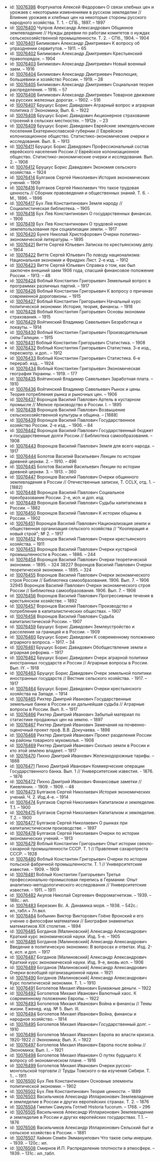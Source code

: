 <ul>
<li>id: <a href="http://books.e-heritage.ru/book/10076398">10076398</a>	Фортунатов Алексей Федорович О связи хлебных цен и урожаев с некоторыми изменениями в русском земледелии // Влияние урожаев и хлебных цен на некоторые стороны русского народного хозяйства. Т. 1. - СПБ., 1897. – 1897</li>
<li>id: <a href="http://books.e-heritage.ru/book/10076400">10076400</a>	Чупров Александр Александрович Общинное землевладение // Нужды деревни по работам комитетов о нуждах сельскохозяйственной промышленности. Т. 2. - СПб., 1904. – 1904</li>
<li>id: <a href="http://books.e-heritage.ru/book/10076401">10076401</a>	Билимович Александр Дмитриевич К вопросу об упразднении сервитутов. – 1911. – 65</li>
<li>id: <a href="http://books.e-heritage.ru/book/10076402">10076402</a>	Билимович Александр Дмитриевич Крестьянский правопорядок. – 1904</li>
<li>id: <a href="http://books.e-heritage.ru/book/10076403">10076403</a>	Билимович Александр Дмитриевич Новый военный заем. – 1916</li>
<li>id: <a href="http://books.e-heritage.ru/book/10076404">10076404</a>	Билимович Александр Дмитриевич Революция, большевики и хозяйство России. – 1919. – 28</li>
<li>id: <a href="http://books.e-heritage.ru/book/10076405">10076405</a>	Билимович Александр Дмитриевич Социальная теория распределения. – 1916. – 57</li>
<li>id: <a href="http://books.e-heritage.ru/book/10076406">10076406</a>	Билимович Александр Дмитриевич Товарное движение на русских железных дорогах. – 1902. – 516</li>
<li>id: <a href="http://books.e-heritage.ru/book/10076407">10076407</a>	Бруцкус Борис Давидович Аграрный вопрос и аграрная политика // Экономика; Вып. 6. – 1922</li>
<li>id: <a href="http://books.e-heritage.ru/book/10076408">10076408</a>	Бруцкус Борис Давидович Акционерное страхование строений в сельских местностях. – 1912в . – 23</li>
<li>id: <a href="http://books.e-heritage.ru/book/10076409">10076409</a>	Бруцкус Борис Давидович Еврейские земледельческие поселения Екатеринославской губернии // Еврейское колонизационное общество. Статистико-экономические очерки и исследования. Вып. 8. – 1913</li>
<li>id: <a href="http://books.e-heritage.ru/book/10076411">10076411</a>	Бруцкус Борис Давидович Профессиональный состав еврейского населения России // Еврейское колонизационное общество. Статистико-экономические очерки и исследования. Вып. 2. – 1908</li>
<li>id: <a href="http://books.e-heritage.ru/book/10076412">10076412</a>	Бруцкус Борис Давидович Экономия сельского хозяйства. – 1924</li>
<li>id: <a href="http://books.e-heritage.ru/book/10076414">10076414</a>	Булгаков Сергей Николаевич История экономических учений. – 1909</li>
<li>id: <a href="http://books.e-heritage.ru/book/10076416">10076416</a>	Булгаков Сергей Николаевич Что такое трудовая ценность // Сборник правоведения и общественных знаний. Т. 6. - М., 1896. – 1896</li>
<li>id: <a href="http://books.e-heritage.ru/book/10076417">10076417</a>	Бух Лев Константинович Земля народу // Социалистическая библиотека. – 1905</li>
<li>id: <a href="http://books.e-heritage.ru/book/10076418">10076418</a>	Бух Лев Константинович О государственных финансах. – 1906</li>
<li>id: <a href="http://books.e-heritage.ru/book/10076419">10076419</a>	Бух Лев Константинович О трудовой норме землепользования при социализации земли. – 1917</li>
<li>id: <a href="http://books.e-heritage.ru/book/10076420">10076420</a>	Бунге Николай Христофорович Очерки политико-экономической литературы. – 1895</li>
<li>id: <a href="http://books.e-heritage.ru/book/10076421">10076421</a>	Витте Сергей Юльевич Записка по крестьянскому делу. – 1904</li>
<li>id: <a href="http://books.e-heritage.ru/book/10076422">10076422</a>	Витте Сергей Юльевич По поводу национализма: Национальная экономия и Фридрих Лист. 2-е изд. – 1912</li>
<li>id: <a href="http://books.e-heritage.ru/book/10076423">10076423</a>	Витте Сергей Юльевич Справка о том, как был заключен внешний заем 1906 года, спасший финансовое положение России. – 1913. – 48</li>
<li>id: <a href="http://books.e-heritage.ru/book/10076424">10076424</a>	Воблый Константин Григорьевич Земельный вопрос в программах различных партий. – 1917</li>
<li>id: <a href="http://books.e-heritage.ru/book/10076426">10076426</a>	Воблый Константин Григорьевич К вопросу о причинах современной дороговизны. – 1915</li>
<li>id: <a href="http://books.e-heritage.ru/book/10076427">10076427</a>	Воблый Константин Григорьевич Начальный курс политической экономии: История, теория, финансы. – 1918</li>
<li>id: <a href="http://books.e-heritage.ru/book/10076428">10076428</a>	Воблый Константин Григорьевич Основы экономии страхования. – 1915</li>
<li>id: <a href="http://books.e-heritage.ru/book/10076429">10076429</a>	Войтинский Владимир Савельевич Безработица и локауты. – 1914</li>
<li>id: <a href="http://books.e-heritage.ru/book/10076430">10076430</a>	Воблый Константин Григорьевич Производительные силы Галиции. – 1915</li>
<li>id: <a href="http://books.e-heritage.ru/book/10076431">10076431</a>	Воблый Константин Григорьевич Статистика. – 1908</li>
<li>id: <a href="http://books.e-heritage.ru/book/10076432">10076432</a>	Воблый Константин Григорьевич Статистика. 3-е изд., пересмотр. и доп.. – 1912</li>
<li>id: <a href="http://books.e-heritage.ru/book/10076433">10076433</a>	Воблый Константин Григорьевич Статистика. 6-е перераб. изд.. – 1924</li>
<li>id: <a href="http://books.e-heritage.ru/book/10076434">10076434</a>	Воблый Константин Григорьевич Экономическая география Украины. – 1919. – 177</li>
<li>id: <a href="http://books.e-heritage.ru/book/10076435">10076435</a>	Войтинский Владимир Савельевич Заработная плата. – 1910</li>
<li>id: <a href="http://books.e-heritage.ru/book/10076436">10076436</a>	Войтинский Владимир Савельевич Рынок и цены. Теория потребления рынка и рыночных цен. – 1906</li>
<li>id: <a href="http://books.e-heritage.ru/book/10076437">10076437</a>	Воронцов Василий Павлович Артель в кустарном промысле // Мелкое производство в России. I. – 1895</li>
<li>id: <a href="http://books.e-heritage.ru/book/10076438">10076438</a>	Воронцов Василий Павлович Возвышение сельскохозяйственной культуры и община. – [1888]</li>
<li>id: <a href="http://books.e-heritage.ru/book/10076439">10076439</a>	Воронцов Василий Павлович Государственное хозяйство России. 2-е изд.. – 1906. – 84</li>
<li>id: <a href="http://books.e-heritage.ru/book/10076442">10076442</a>	Воронцов Василий Павлович Государственный бюджет и государственные долги России // Библиотека самообразования. – 1908</li>
<li>id: <a href="http://books.e-heritage.ru/book/10076443">10076443</a>	Воронцов Василий Павлович Земля для всего народа. – 1917</li>
<li>id: <a href="http://books.e-heritage.ru/book/10076444">10076444</a>	Болотов Василий Васильевич Лекции по истории древней церкви. 2. – 1910. – 496</li>
<li>id: <a href="http://books.e-heritage.ru/book/10076445">10076445</a>	Болотов Василий Васильевич Лекции по истории древней церкви. 3. – 1913. – 360</li>
<li>id: <a href="http://books.e-heritage.ru/book/10076447">10076447</a>	Воронцов Василий Павлович Очерки общинного землевладения в России // Отечественные записки, Т. CCLX, отд. 1. – [1882]</li>
<li>id: <a href="http://books.e-heritage.ru/book/10076448">10076448</a>	Воронцов Василий Павлович Социальное преобразование России. 2-е, исп. и доп. изд</li>
<li>id: <a href="http://books.e-heritage.ru/book/10076449">10076449</a>	Воронцов Василий Павлович Судьбы капитализма в России. – 1882</li>
<li>id: <a href="http://books.e-heritage.ru/book/10076450">10076450</a>	Воронцов Василий Павлович К истории общины в России. – 1902</li>
<li>id: <a href="http://books.e-heritage.ru/book/10076451">10076451</a>	Воронцов Василий Павлович Национализация земли и общественная организация сельского хозяйства // "Кооперация и новый строй"; № 2. – 1917</li>
<li>id: <a href="http://books.e-heritage.ru/book/10076452">10076452</a>	Воронцов Василий Павлович Очерки крестьянского хозяйства. – 1911</li>
<li>id: <a href="http://books.e-heritage.ru/book/10076453">10076453</a>	Воронцов Василий Павлович Очерки кустарной промышленности в России. – 1886. – 244</li>
<li>id: <a href="http://books.e-heritage.ru/book/10076454">10076454</a>	Воронцов Василий Павлович Очерки теоретической экономии. – 1895. – 324 38227 Воронцов Василий Павлович Очерки теоретической экономии. – 1895. – 324</li>
<li>id: <a href="http://books.e-heritage.ru/book/10076455">10076455</a>	Воронцов Василий Павлович Очерки экономического строя России // Библиотека самообразования. 1906. Вып. 7. – 1906 32945 Воронцов Василий Павлович Очерки экономического строя России // Библиотека самообразования. 1906. Вып. 7. – 1906</li>
<li>id: <a href="http://books.e-heritage.ru/book/10076456">10076456</a>	Воронцов Василий Павлович Прогрессивные течения в крестьянском хозяйстве. – 1892</li>
<li>id: <a href="http://books.e-heritage.ru/book/10076457">10076457</a>	Воронцов Василий Павлович Производство и потребление в капиталистических обществах. – 1907</li>
<li>id: <a href="http://books.e-heritage.ru/book/10076458">10076458</a>	Воронцов Василий Павлович Судьба капиталистической России. – 1907</li>
<li>id: <a href="http://books.e-heritage.ru/book/10076459">10076459</a>	Бруцкус Борис Давидович Землеустройство и расселение за границей и в России. – 1909</li>
<li>id: <a href="http://books.e-heritage.ru/book/10076460">10076460</a>	Бруцкус Борис Давидович К современному положению аграрного вопроса. – 1917. – 34</li>
<li>id: <a href="http://books.e-heritage.ru/book/10076461">10076461</a>	Бруцкус Борис Давидович Обобществление земли и аграрная реформа. – 1917</li>
<li>id: <a href="http://books.e-heritage.ru/book/10076462">10076462</a>	Бруцкус Борис Давидович Очерк аграрной политики иностранных государств и России // Аграрные вопросы в России. Вып. IY. – 1918</li>
<li>id: <a href="http://books.e-heritage.ru/book/10076463">10076463</a>	Бруцкус Борис Давидович Очерк земельной политики иностранных государств // Вестник сельского хозяйства. - 1917. – 1917</li>
<li>id: <a href="http://books.e-heritage.ru/book/10076464">10076464</a>	Бруцкус Борис Давидович Очерки крестьянского хозяйства на Западе. – 1914</li>
<li>id: <a href="http://books.e-heritage.ru/book/10076465">10076465</a>	Рихтер Дмитрий Иванович Государственные земельные банки в России и их дальнейшая судьба // Аграрные вопросы в России. Вып. II. – 1917</li>
<li>id: <a href="http://books.e-heritage.ru/book/10076466">10076466</a>	Рихтер Дмитрий Иванович Забытый материал по статистике продажных цен на землю. – 1897</li>
<li>id: <a href="http://books.e-heritage.ru/book/10076467">10076467</a>	Рихтер Дмитрий Иванович Замечания на почвенно-оценочный проект проф. В.В. Докучаева. – 1898</li>
<li>id: <a href="http://books.e-heritage.ru/book/10076468">10076468</a>	Рихтер Дмитрий Иванович Проект разделения России на районы товарного мукомолья. – 1908</li>
<li>id: <a href="http://books.e-heritage.ru/book/10076469">10076469</a>	Рихтер Дмитрий Иванович Сколько земли в России и кто этой землею владеет. – 1917</li>
<li>id: <a href="http://books.e-heritage.ru/book/10076470">10076470</a>	Пихно Дмитрий Иванович Железнодорожные тарифы. – 1888</li>
<li>id: <a href="http://books.e-heritage.ru/book/10076471">10076471</a>	Пихно Дмитрий Иванович Коммерческие операции Государственного банка. Вып. 1 // Университетские известия. - 1876. – 1876</li>
<li>id: <a href="http://books.e-heritage.ru/book/10076472">10076472</a>	Пихно Дмитрий Иванович Финансовые заметки // Киевлянин. - 1909. – 1909. – 48</li>
<li>id: <a href="http://books.e-heritage.ru/book/10076473">10076473</a>	Булгаков Сергей Николаевич История экономических учений. Ч. 2. Изд.4-е. – 1914</li>
<li>id: <a href="http://books.e-heritage.ru/book/10076474">10076474</a>	Булгаков Сергей Николаевич Капитализм и земледелие. Т.1. – 1900</li>
<li>id: <a href="http://books.e-heritage.ru/book/10076475">10076475</a>	Булгаков Сергей Николаевич Капитализм и земледелие. Т.2. – 1900</li>
<li>id: <a href="http://books.e-heritage.ru/book/10076477">10076477</a>	Булгаков Сергей Николаевич О рынках при капиталистическом производстве. – 1897</li>
<li>id: <a href="http://books.e-heritage.ru/book/10076478">10076478</a>	Булгаков Сергей Николаевич Очерки по истории экономических учений. – 1913</li>
<li>id: <a href="http://books.e-heritage.ru/book/10076479">10076479</a>	Воблый Константин Григорьевич Опыт истории свекло-сахарной промышленности СССР. Т. 1 // Правление сахаротреста СССР. – 1928</li>
<li>id: <a href="http://books.e-heritage.ru/book/10076480">10076480</a>	Воблый Константин Григорьевич Очерки по истории польской фабричной промышленности. Т. 1 // Университетские известия. - 1909. – 1909</li>
<li>id: <a href="http://books.e-heritage.ru/book/10076481">10076481</a>	Воблый Константин Григорьевич Третья профессионально-промысловая перепись в Германии: Опыт аналитико-методологического исследования // Университетские известия. - 1911. – 1911</li>
<li>id: <a href="http://books.e-heritage.ru/book/10076482">10076482</a>	Акулов Николай Сергеевич Ферромагнетизм. – 1939. – 188с.: ил.</li>
<li>id: <a href="http://books.e-heritage.ru/book/10076483">10076483</a>	Березкин Вс. А. Динамика моря. – 1938. – 542с.: ил.,табл.+ 7л.вкл.</li>
<li>id: <a href="http://books.e-heritage.ru/book/10076484">10076484</a>	Бобынин Виктор Викторович Гоёне Вронский и его учение о философии математики // Биографии знаменитых математиков XIX столетие. – 1894</li>
<li>id: <a href="http://books.e-heritage.ru/book/10076485">10076485</a>	Богданов [Малиновский] Александр Александрович Краткий курс экономической науки. Изд. 5-е. – 1905</li>
<li>id: <a href="http://books.e-heritage.ru/book/10076486">10076486</a>	Богданов [Малиновский] Александр Александрович Введение в политическую экономию: В вопросах и ответах. Изд. 2-е, исп. и доп. – 1917</li>
<li>id: <a href="http://books.e-heritage.ru/book/10076487">10076487</a>	Богданов [Малиновский] Александр Александрович Краткий курс экономической науки. Изд. 9-е, вновь исп. – 1906</li>
<li>id: <a href="http://books.e-heritage.ru/book/10076489">10076489</a>	Богданов [Малиновский] Александр Александрович Очерки всеобщей организационной науки. – 1921</li>
<li>id: <a href="http://books.e-heritage.ru/book/10076490">10076490</a>	Богданов [Малиновский] Александр Александрович Курс политической экономии. Т. 1. – 1910</li>
<li>id: <a href="http://books.e-heritage.ru/book/10076491">10076491</a>	Боголепов Михаил Иванович Бумажные деньги. – 1922</li>
<li>id: <a href="http://books.e-heritage.ru/book/10076492">10076492</a>	Боголепов Михаил Иванович Валютный хаос. К современному положению Европы. – 1922</li>
<li>id: <a href="http://books.e-heritage.ru/book/10076493">10076493</a>	Боголепов Михаил Иванович Война и финансы // Темы жизни. Еженед. изд. № 5. Вып. III.</li>
<li>id: <a href="http://books.e-heritage.ru/book/10076494">10076494</a>	Боголепов Михаил Иванович Война, финансы и народное хозяйство. – 1914</li>
<li>id: <a href="http://books.e-heritage.ru/book/10076495">10076495</a>	Боголепов Михаил Иванович Государственный долг. – 1910</li>
<li>id: <a href="http://books.e-heritage.ru/book/10076496">10076496</a>	Боголепов Михаил Иванович Европа во власти кризиса. 1920-1922 // Экономика; Вып. X. – 1922</li>
<li>id: <a href="http://books.e-heritage.ru/book/10076497">10076497</a>	Боголепов Михаил Иванович Европа после войны // Экономика; Вып. I.. – 1921</li>
<li>id: <a href="http://books.e-heritage.ru/book/10076498">10076498</a>	Боголепов Михаил Иванович О путях будущего: К вопросу об экономическом плане. – 1916</li>
<li>id: <a href="http://books.e-heritage.ru/book/10076499">10076499</a>	Боголепов Михаил Иванович Очерки русско-монгольской торговли // Труды Томского о-ва изучения Сибири. Т. 1.. – 1911</li>
<li>id: <a href="http://books.e-heritage.ru/book/10076500">10076500</a>	Бух Лев Константинович Основные элементы политической экономии. – 1902</li>
<li>id: <a href="http://books.e-heritage.ru/book/10076502">10076502</a>	Бух Лев Константинович Теория ценности. – 1889</li>
<li>id: <a href="http://books.e-heritage.ru/book/10076503">10076503</a>	Васильчиков Александр Илларионович Землевладение и земледелие в России и других европейских странах. Т. 2. – 1876</li>
<li>id: <a href="http://books.e-heritage.ru/book/10076504">10076504</a>	Гмелин Самуэль Готлиб Historia fucorum. – 1768. – 296</li>
<li>id: <a href="http://books.e-heritage.ru/book/10076505">10076505</a>	Васильчиков Александр Илларионович Землевладение и земледелие в России и других европейских государствах. Т.1. – 1876</li>
<li>id: <a href="http://books.e-heritage.ru/book/10076506">10076506</a>	Васильчиков Александр Илларионович Сельский быт и сельское хозяйство в России. – 1881</li>
<li>id: <a href="http://books.e-heritage.ru/book/10076507">10076507</a>	Хайкин Семён Эммануилович Что такое силы инерции. – 1939. – 120с.: ил.</li>
<li>id: <a href="http://books.e-heritage.ru/book/10076508">10076508</a>	Смирнов И.П. Распределение плотности в атмосфере. – 1939. – 131с.: ил.,табл.</li>
</ul>
